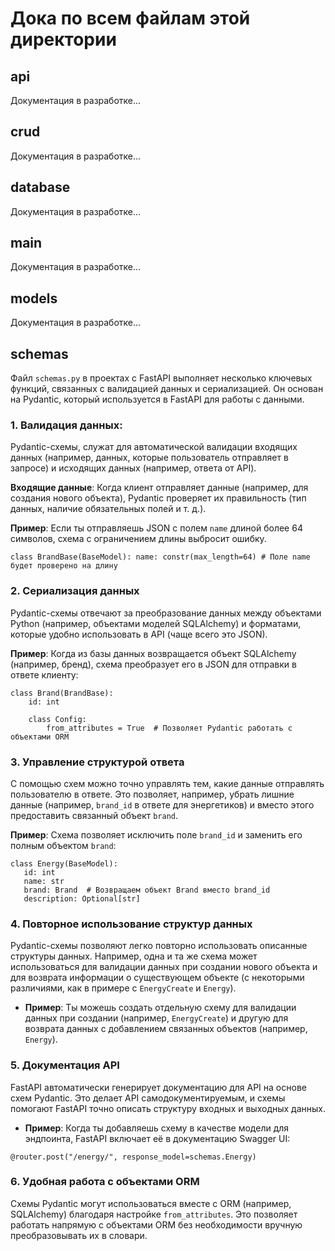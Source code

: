 
# Дока по всем файлам этой директории
## api
Документация в разработке...
## crud
Документация в разработке...
## database
Документация в разработке...
## main
Документация в разработке...
## models
Документация в разработке...

## schemas

Файл `schemas.py` в проектах с FastAPI выполняет несколько ключевых функций, связанных с валидацией данных и сериализацией. Он основан на Pydantic, который используется в FastAPI для работы с данными.

### 1. Валидация данных:
Pydantic-схемы, служат для автоматической валидации входящих данных (например, данных, которые пользователь отправляет в запросе) и исходящих данных (например, ответа от API).

**Входящие данные**: Когда клиент отправляет данные (например, для создания нового объекта), Pydantic проверяет их правильность (тип данных, наличие обязательных полей и т. д.).

**Пример**: Если ты отправляешь JSON с полем `name` длиной более 64 символов, схема с ограничением длины выбросит ошибку.
```
class BrandBase(BaseModel): name: constr(max_length=64) # Поле name будет проверено на длину
 ```
### 2. Сериализация данных
 Pydantic-схемы отвечают за преобразование данных между объектами Python (например, объектами моделей SQLAlchemy) и форматами, которые удобно использовать в API (чаще всего это JSON).
 
 **Пример**: Когда из базы данных возвращается объект SQLAlchemy (например, бренд), схема преобразует его в JSON для отправки в ответе клиенту:
```
class Brand(BrandBase):
    id: int

    class Config:
        from_attributes = True  # Позволяет Pydantic работать с объектами ORM
```
### 3. Управление структурой ответа
 С помощью схем можно точно управлять тем, какие данные отправлять пользователю в ответе. Это позволяет, например, убрать лишние данные (например, `brand_id` в ответе для энергетиков) и вместо этого предоставить связанный объект `brand`.
 
 **Пример**: Схема позволяет исключить поле `brand_id` и заменить его полным объектом `brand`:
 ```
 class Energy(BaseModel):
    id: int
    name: str
    brand: Brand  # Возвращаем объект Brand вместо brand_id
    description: Optional[str]
 ```

### 4. Повторное использование структур данных
Pydantic-схемы позволяют легко повторно использовать описанные структуры данных. Например, одна и та же схема может использоваться для валидации данных при создании нового объекта и для возврата информации о существующем объекте (с некоторыми различиями, как в примере с `EnergyCreate` и `Energy`).

-   **Пример**: Ты можешь создать отдельную схему для валидации данных при создании (например, `EnergyCreate`) и другую для возврата данных с добавлением связанных объектов (например, `Energy`).

### 5. Документация API
FastAPI автоматически генерирует документацию для API на основе схем Pydantic. Это делает API самодокументируемым, и схемы помогают FastAPI точно описать структуру входных и выходных данных.

-   **Пример**: Когда ты добавляешь схему в качестве модели для эндпоинта, FastAPI включает её в документацию Swagger UI:
```
@router.post("/energy/", response_model=schemas.Energy)
```

### 6. Удобная работа с объектами ORM
Схемы Pydantic могут использоваться вместе с ORM (например, SQLAlchemy) благодаря настройке `from_attributes`. Это позволяет работать напрямую с объектами ORM без необходимости вручную преобразовывать их в словари.